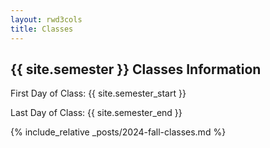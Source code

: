 ```yaml
---
layout: rwd3cols
title: Classes
---
```

## {{ site.semester }} Classes Information 

First Day of Class: {{ site.semester_start }}

Last Day of Class: {{ site.semester_end }}

{% include_relative _posts/2024-fall-classes.md %}
